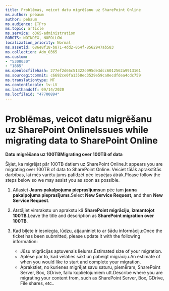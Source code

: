 ```yaml
---
title: Problēmas, veicot datu migrēšanu uz SharePoint Online
ms.author: pebaum
author: pebaum
ms.audience: ITPro
ms.topic: article
ms.service: o365-administration
ROBOTS: NOINDEX, NOFOLLOW
localization_priority: Normal
ms.assetid: 686e8f18-b871-4dd2-864f-8562947ab583
ms.collection: Adm_O365
ms.custom:
- "5300030"
- "1885"
ms.openlocfilehash: 277ef2d66c51322c095de3dcc6012562a9913161
ms.sourcegitcommit: c6692ce0fa1358ec3529e59ca0ecdfdea4cdc759
ms.translationtype: MT
ms.contentlocale: lv-LV
ms.lasthandoff: 09/14/2020
ms.locfileid: "47700894"
---
```

# <a name="issues-while-migrating-data-to-sharepoint-online"></a><span data-ttu-id="cb051-102">Problēmas, veicot datu migrēšanu uz SharePoint Online</span><span class="sxs-lookup"><span data-stu-id="cb051-102">Issues while migrating data to SharePoint Online</span></span>

<span data-ttu-id="cb051-103">**Datu migrēšana uz 100TB**</span><span class="sxs-lookup"><span data-stu-id="cb051-103">**Migrating over 100TB of data**</span></span>

<span data-ttu-id="cb051-104">Šķiet, ka migrējat pār 100TB datiem uz SharePoint Online.</span><span class="sxs-lookup"><span data-stu-id="cb051-104">It appears you are migrating over 100TB of data to SharePoint Online.</span></span> <span data-ttu-id="cb051-105">Veiciet tālāk aprakstītās darbības, lai mēs varētu jums palīdzēt pēc iespējas ātrāk.</span><span class="sxs-lookup"><span data-stu-id="cb051-105">Please follow the steps below so we may assist you as soon as possible.</span></span> 

1. <span data-ttu-id="cb051-106">Atlasiet **Jauns pakalpojuma pieprasījums**un pēc tam **jauna pakalpojuma pieprasījums**.</span><span class="sxs-lookup"><span data-stu-id="cb051-106">Select **New Service Request**, and then **New Service Request**.</span></span> 
2. <span data-ttu-id="cb051-107">Atstājiet virsrakstu un aprakstu kā **SharePoint migrāciju, izmantojot 100TB**.</span><span class="sxs-lookup"><span data-stu-id="cb051-107">Leave the title and description as **SharePoint migration over 100TB**.</span></span>
3. <span data-ttu-id="cb051-108">Kad biļete ir iesniegta, lūdzu, atjauniniet to ar šādu informāciju:</span><span class="sxs-lookup"><span data-stu-id="cb051-108">Once the ticket has been submitted, please update it with the following information:</span></span> 

    - <span data-ttu-id="cb051-109">Jūsu migrācijas aptuvenais lielums.</span><span class="sxs-lookup"><span data-stu-id="cb051-109">Estimated size of your migration.</span></span>
    - <span data-ttu-id="cb051-110">Aplēse par to, kad vēlaties sākt un pabeigt migrāciju.</span><span class="sxs-lookup"><span data-stu-id="cb051-110">An estimate of when you would like to start and complete your migration.</span></span>
    - <span data-ttu-id="cb051-111">Aprakstiet, no kurienes migrējat savu saturu, piemēram, SharePoint Server, Box, GDrive, failu koplietojumiem utt.</span><span class="sxs-lookup"><span data-stu-id="cb051-111">Describe where you are migrating your content from, such as SharePoint Server, Box, GDrive, File shares, etc..</span></span>
